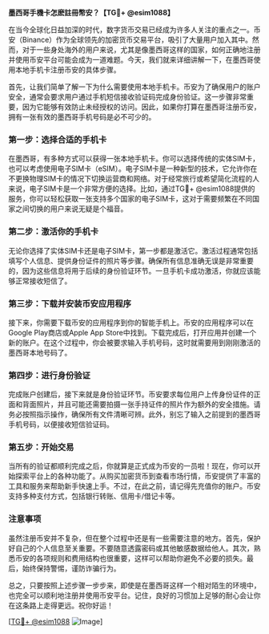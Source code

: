 **墨西哥手機卡怎麽註冊幣安？【TG💪+ @esim1088】**

在当今全球化日益加深的时代，数字货币交易已经成为许多人关注的重点之一。币安（Binance）作为全球领先的加密货币交易平台，吸引了大量用户加入其中。然而，对于一些身处海外的用户来说，尤其是像墨西哥这样的国家，如何正确地注册并使用币安平台可能会成为一道难题。今天，我们就来详细讲解一下，在墨西哥使用本地手机卡注册币安的具体步骤。

首先，让我们简单了解一下为什么需要使用本地手机卡。币安为了确保用户的账户安全，通常会要求用户通过手机短信接收验证码完成身份验证。这一步骤非常重要，因为它能够有效防止未经授权的访问。因此，如果你打算在墨西哥注册币安，拥有一张有效的墨西哥手机号码是必不可少的。

### 第一步：选择合适的手机卡

在墨西哥，有多种方式可以获得一张本地手机卡。你可以选择传统的实体SIM卡，也可以考虑使用电子SIM卡（eSIM）。电子SIM卡是一种新型的技术，它允许你在不更换物理SIM卡的情况下切换运营商和网络。对于经常旅行或希望简化流程的人来说，电子SIM卡是一个非常方便的选择。比如，通过TG💪+ @esim1088提供的服务，你可以轻松获取一张支持多个国家的电子SIM卡，这对于需要频繁在不同国家之间切换的用户来说无疑是个福音。

### 第二步：激活你的手机卡

无论你选择了实体SIM卡还是电子SIM卡，第一步都是激活它。激活过程通常包括填写个人信息、提供身份证件的照片等步骤。确保所有信息准确无误是非常重要的，因为这些信息将用于后续的身份验证环节。一旦手机卡成功激活，你就应该能够正常接收短信了。

### 第三步：下载并安装币安应用程序

接下来，你需要下载币安的应用程序到你的智能手机上。币安的应用程序可以在Google Play商店或Apple App Store中找到。下载完成后，打开应用并创建一个新的账户。在这个过程中，你会被要求输入手机号码，这时就需要用到刚刚激活的墨西哥本地号码了。

### 第四步：进行身份验证

完成账户创建后，接下来就是身份验证环节。币安要求每位用户上传身份证件的正面和背面照片，并且可能还需要拍摄一张手持证件的照片作为额外的安全措施。请务必按照指示操作，确保所有文件清晰可辨。此外，别忘了输入之前提到的墨西哥手机号码，以便接收短信验证码。

### 第五步：开始交易

当所有的验证都顺利完成之后，你就算是正式成为币安的一员啦！现在，你可以开始探索平台上的各种功能了。从购买加密货币到查看市场行情，币安提供了丰富的工具和服务来帮助新手快速上手。不过，在此之前，请记得先充值你的账户。币安支持多种支付方式，包括银行转账、信用卡/借记卡等。

### 注意事项

虽然注册币安并不复杂，但在整个过程中还是有一些需要注意的地方。首先，保护好自己的个人信息至关重要。不要随意透露密码或其他敏感数据给他人。其次，熟悉币安的各项规则和费用结构也很重要，这样可以帮助你避免不必要的损失。最后，始终保持警惕，谨防诈骗行为。

总之，只要按照上述步骤一步步来，即使是在墨西哥这样一个相对陌生的环境中，也完全可以顺利地注册并使用币安平台。记住，良好的习惯加上足够的耐心会让你在这条路上走得更远。祝你好运！

[[TG💪+ @esim1088](https://t.me/s/esim1088) ![Image](https://i.postimg.cc/4NQfJmqS/Snipaste-2025-05-13-00-14-12.png)]